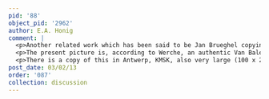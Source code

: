 ```yaml
---
pid: '88'
object_pid: '2962'
author: E.A. Honig
comment: |
  <p>Another related work which has been said to be Jan Brueghel copying after Rottenhammer is a pictures sold in Cologne, Lempertz, November 25, 2000, #1120 (copper, 33 x 48.5); this one is illustrated in Borggrefe 2008, p.125, fig. 176. At least one actual collaboration between Jan and Rottenhammer must exist, probably the Munich/Augsburg picture, if Jan & studio were also producing further variants. </p>
  <p>The present picture is, according to Werche, an authentic Van Balen from some time after 1620. According to her, Ertz had communicated to her that the collaborator was Jan the Younger although it is now included in the Jan the Elder book. </p>
  <p>There is a copy of this in Antwerp, KMSK, also very large (100 x 218) and on canvas.</p>
post_date: 03/02/13
order: '087'
collection: discussion
---
```

